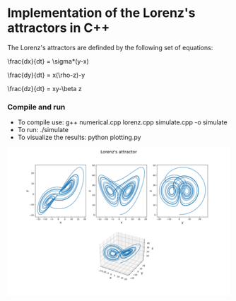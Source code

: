 # Implementation of the Lorenz's attractors in C++

The Lorenz's attractors are definded by the following set of equations:

\frac{dx}{dt} = \sigma*(y-x)

\frac{dy}{dt} = x(\rho-z)-y

\frac{dz}{dt} = xy-\beta z

### Compile and run

- To compile use: g++ numerical.cpp lorenz.cpp simulate.cpp -o simulate
- To run: ./simulate
- To visualize the results: python plotting.py


![](lorenzatt.png)
